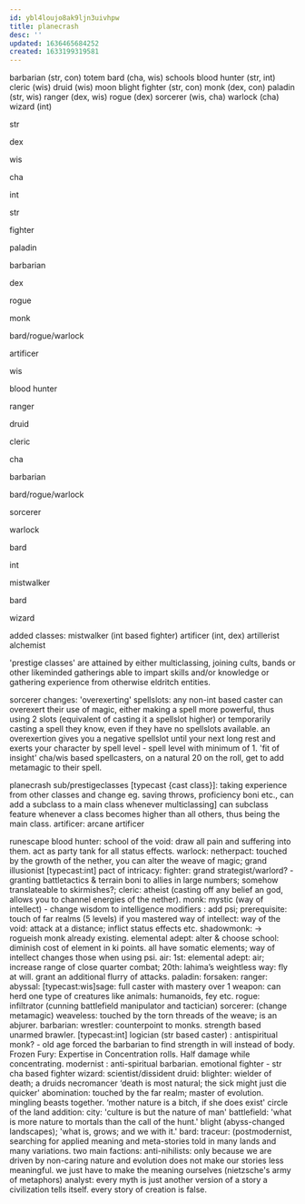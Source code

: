 ```yaml
---
id: ybl4loujo8ak9ljn3uivhpw
title: planecrash
desc: ''
updated: 1636465684252
created: 1633199319581
---
```


barbarian (str, con)
  totem
bard (cha, wis)
  schools
blood hunter (str, int)
cleric (wis)
druid (wis)
  moon
  blight
fighter (str, con)
monk (dex, con)
paladin (str, wis)
ranger (dex, wis)
rogue (dex)
sorcerer (wis, cha)
warlock (cha)
wizard (int)

str

dex

wis

cha

int

str

fighter

paladin

barbarian

dex

rogue

monk

bard/rogue/warlock

artificer

wis

blood hunter

ranger

druid

cleric

cha

barbarian

bard/rogue/warlock

sorcerer

warlock

bard

int

mistwalker

bard

wizard

added classes:
mistwalker (int based fighter)
artificer (int, dex)
    artillerist
    alchemist

'prestige classes' are attained by either multiclassing, joining cults, bands or other likeminded gatherings able to impart skills and/or knowledge or gathering experience from otherwise eldritch entities.

sorcerer changes:
    'overexerting' spellslots: any non-int based caster can overexert their use of magic, either making a spell more powerful, thus using 2 slots (equivalent of casting it a spellslot higher) or temporarily casting a spell they         know, even if they have no spellslots available. an overexertion gives you a negative spellslot until your next long rest and exerts your character by spell level - spell level with minimum of 1.
    'fit of insight' cha/wis based spellcasters, on a natural 20 on the roll, get to add metamagic to their spell.

planecrash sub/prestigeclasses [typecast {cast class}]: taking experience from other classes and change eg. saving throws, proficiency boni etc., can add a subclass to a main class whenever multiclassing] can subclass feature whenever a class becomes higher than all others, thus being the main class.
artificer:
 arcane artificer

 runescape
blood hunter:
    school of the void: draw all pain and suffering into them. act as party tank for all status effects.
warlock:
    netherpact: touched by the growth of the nether, you can alter the weave of magic; grand illusionist
    [typecast:int] pact of intricacy:
fighter:
    grand strategist/warlord? - granting battletactics & terrain boni to allies in large numbers; somehow translateable to skirmishes?;
cleric:
    atheist (casting off any belief an god, allows you to channel energies of the nether).
monk:
    mystic (way of intellect) - change wisdom to intelligence modifiers : add psi; prerequisite: touch of far realms (5 levels)
        if you mastered way of intellect: way of the void: attack at a distance; inflict status effects etc.
    shadowmonk: -> rogueish monk already existing.
    elemental adept: alter & choose school: diminish cost of element in ki points. all have somatic elements; way of intellect changes those when using psi.
        air:
            1st: elemental adept: air; increase range of close quarter combat;
            20th: lahima’s weightless way: fly at will. grant an additional flurry of attacks.
paladin:
    forsaken:
ranger:
    abyssal:
    [typecast:wis]sage: full caster with mastery over 1 weapon: can herd one type of creatures like animals: humanoids, fey etc.
rogue:
    infiltrator (cunning battlefield manipulator and tactician)
sorcerer: (change metamagic)
    weaveless: touched by the torn threads of the weave; is an abjurer.
barbarian:
    wrestler: counterpoint to monks. strength based unarmed brawler.
    [typecast:int] logician (str based caster) : antispiritual monk? - old age forced the barbarian to find strength in will instead of body.
        Frozen Fury: Expertise in Concentration rolls. Half damage while concentrating.
    modernist : anti-spiritual barbarian. emotional fighter - str cha based fighter
wizard:
    scientist/dissident
druid:
    blighter: wielder of death; a druids necromancer ‘death is most natural; the sick might just die quicker'
    abomination: touched by the far realm; master of evolution. mingling beasts together. ‘mother nature is a bitch, if she does exist'
    circle of the land addition:
        city: 'culture is but the nature of man'
        battlefield: 'what is more nature to mortals than the call of the hunt.'
        blight (abyss-changed landscapes); 'what is, grows; and we with it.'
bard:
    traceur: (postmodernist, searching for applied meaning and meta-stories told in many lands and many variations.
        two main factions: anti-nihilists: only because we are driven by non-caring nature and evolution does not make our stories less meaningful. we just        have to make the meaning ourselves (nietzsche's army of metaphors)
    analyst: every myth is just another version of a story a civilization tells itself. every story of creation is false.
